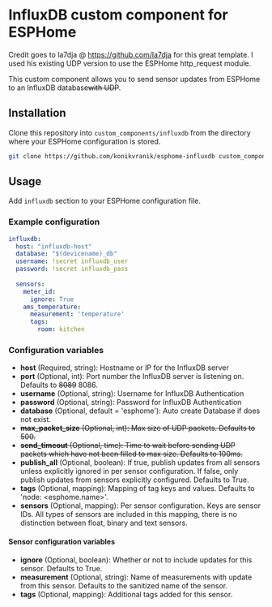 # InfluxDB custom component for ESPHome
Credit goes to la7dja @ https://github.com/la7dja for this great template. I used his existing UDP version to use the ESPHome http_request module.

This custom component allows you to send sensor updates from ESPHome to an
InfluxDB database<del>with UDP</del>.


## Installation

Clone this repository into `custom_components/influxdb` from the directory
where your ESPHome configuration is stored.

```bash
git clone https://github.com/konikvranik/esphome-influxdb custom_components/influxdb
```

## Usage

Add `influxdb` section to your ESPHome configuration file.

### Example configuration

```yaml
influxdb:
  host: "influxdb-host"
  database: "$(devicename)_db"
  username: !secret influxdb_user
  password: !secret influxdb_pass
  
  sensors:
    meter_id:
      ignore: True
    ams_temperature:
      measurement: 'temperature'
      tags: 
        room: kitchen
```

### Configuration variables

* **host** (Required, string): Hostname or IP for the InfluxDB server
* **port** (Optional, int): Port number the InfluxDB server is listening on. Defaults to <del>8089</del> 8086.
* **username** (Optional, string): Username for InfluxDB Authentication
* **password** (Optional, string): Password for InfluxDB Authentication
* **database** (Optional, default = 'esphome'): Auto create Database if does not exist.
* <del>**max\_packet_size** (Optional, int): Max size of UDP packets. Defaults to 500.</del>
* <del>**send_timeout** (Optional, time): Time to wait before sending UDP packets which have not been filled to max size. Defaults to 100ms.</del>
* **publish_all** (Optional, boolean): If true, publish updates from all sensors unless explicitly ignored in per sensor configuration. If false, only publish updates from sensors explicitly configured. Defaults to True.
* **tags** (Optional, mapping): Mapping of tag keys and values. Defaults to 'node: <esphome.name>'.
* **sensors** (Optional, mapping): Per sensor configuration. Keys are sensor IDs. All types of sensors are included in this mapping, there is no distinction between float, binary and text sensors.

#### Sensor configuration variables

* **ignore** (Optional, boolean): Whether or not to include updates for this sensor. Defaults to True.
* **measurement** (Optional, string): Name of measurements with update from this sensor. Defaults to the sanitized name of the sensor.
* **tags** (Optional, mapping): Additional tags added for this sensor.


